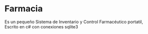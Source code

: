 # Farmacia
Es un pequeño Sistema de Inventario y Control Farmacéutico portatil, Escrito en c# con conexiones sqlite3
